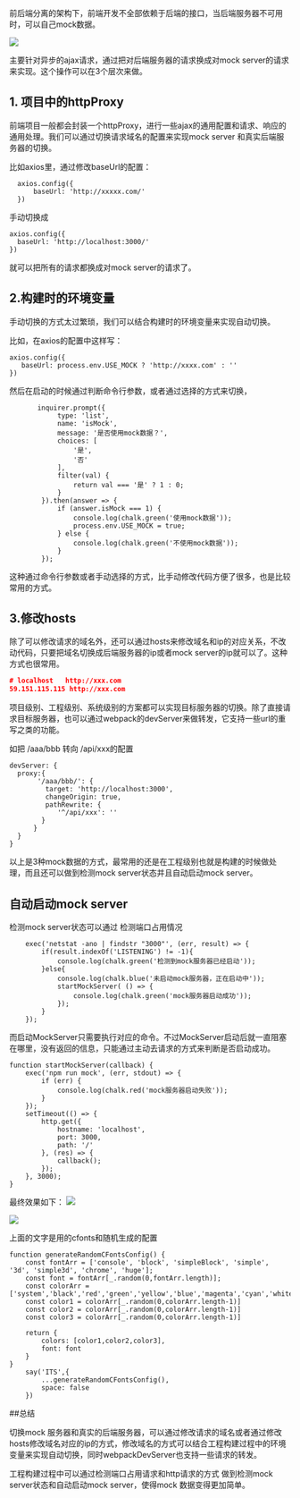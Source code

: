 前后端分离的架构下，前端开发不全部依赖于后端的接口，当后端服务器不可用时，可以自己mock数据。

![](https://upload-images.jianshu.io/upload_images/5077517-9fd0eb992ec72bf7.png?imageMogr2/auto-orient/strip%7CimageView2/2/w/1240)

主要针对异步的ajax请求，通过把对后端服务器的请求换成对mock server的请求来实现。这个操作可以在3个层次来做。

## 1. 项目中的httpProxy
前端项目一般都会封装一个httpProxy，进行一些ajax的通用配置和请求、响应的通用处理。我们可以通过切换请求域名的配置来实现mock server 和真实后端服务器的切换。

比如axios里，通过修改baseUrl的配置：
```
  axios.config({
      baseUrl: 'http://xxxxx.com/' 
  })
```
手动切换成
```
axios.config({
  baseUrl: 'http://localhost:3000/'
})
```
就可以把所有的请求都换成对mock server的请求了。

## 2.构建时的环境变量

手动切换的方式太过繁琐，我们可以结合构建时的环境变量来实现自动切换。

比如，在axios的配置中这样写：
```
axios.config({
   baseUrl: process.env.USE_MOCK ? 'http://xxxx.com' : ''
})
```
然后在启动的时候通过判断命令行参数，或者通过选择的方式来切换，
```
       inquirer.prompt({
            type: 'list',
            name: 'isMock',
            message: '是否使用mock数据？',
            choices: [
                '是',
                '否'
            ],
            filter(val) {
                return val === '是' ? 1 : 0;
            }
        }).then(answer => {
            if (answer.isMock === 1) {
                console.log(chalk.green('使用mock数据'));
                process.env.USE_MOCK = true;
            } else {
                console.log(chalk.green('不使用mock数据'));
            }
        });
```
这种通过命令行参数或者手动选择的方式，比手动修改代码方便了很多，也是比较常用的方式。
## 3.修改hosts
除了可以修改请求的域名外，还可以通过hosts来修改域名和ip的对应关系，不改动代码，只要把域名切换成后端服务器的ip或者mock server的ip就可以了。这种方式也很常用。

```json
# localhost   http://xxx.com
59.151.115.115 http://xxx.com
```

项目级别、工程级别、系统级别的方案都可以实现目标服务器的切换。除了直接请求目标服务器，也可以通过webpack的devServer来做转发，它支持一些url的重写之类的功能。

如把 /aaa/bbb 转向 /api/xxx的配置
```
devServer: {
  proxy:{
       '/aaa/bbb/': {
         target: 'http://localhost:3000',
         changeOrigin: true,
         pathRewrite: {
            '^/api/xxx': ''
        }
      }
  }
}
```
以上是3种mock数据的方式，最常用的还是在工程级别也就是构建的时候做处理，而且还可以做到检测mock  server状态并且自动启动mock server。

## 自动启动mock server

检测mock server状态可以通过 检测端口占用情况 
```
    exec('netstat -ano | findstr "3000"', (err, result) => {        
        if(result.indexOf('LISTENING') != -1){
            console.log(chalk.green('检测到mock服务器已经启动'));
        }else{
            console.log(chalk.blue('未启动mock服务器，正在启动中'));
            startMockServer( () => {
                console.log(chalk.green('mock服务器启动成功'));
            });
        }
    });
```
而启动MockServer只需要执行对应的命令。不过MockServer启动后就一直阻塞在哪里，没有返回的信息，只能通过主动去请求的方式来判断是否启动成功。
```
function startMockServer(callback) {
    exec('npm run mock', (err, stdout) => {
        if (err) {
            console.log(chalk.red('mock服务器启动失败'));
        }
    });
    setTimeout(() => {
        http.get({
            hostname: 'localhost',
            port: 3000,
            path: '/'
        }, (res) => {
            callback();
        });
    }, 3000);
}
```
最终效果如下：
![](https://upload-images.jianshu.io/upload_images/5077517-345393f97cbb1d2b.png?imageMogr2/auto-orient/strip%7CimageView2/2/w/1240)

![](https://upload-images.jianshu.io/upload_images/5077517-e330f5a4e06778f2.png?imageMogr2/auto-orient/strip%7CimageView2/2/w/1240)

上面的文字是用的cfonts和随机生成的配置

```
function generateRandomCFontsConfig() {
    const fontArr = ['console', 'block', 'simpleBlock', 'simple', '3d', 'simple3d', 'chrome', 'huge'];
    const font = fontArr[_.random(0,fontArr.length)];
    const colorArr = ['system','black','red','green','yellow','blue','magenta','cyan','white','gray','redBright','greenBright','yellowBright','blueBright','magentaBright','cyanBright','whiteBright','candy']
    const color1 = colorArr[_.random(0,colorArr.length-1)]
    const color2 = colorArr[_.random(0,colorArr.length-1)]
    const color3 = colorArr[_.random(0,colorArr.length-1)]

    return {
        colors: [color1,color2,color3],
        font: font
    }
}
    say('ITS',{
        ...generateRandomCFontsConfig(),
        space: false
    })
```

##总结

切换mock 服务器和真实的后端服务器，可以通过修改请求的域名或者通过修改hosts修改域名对应的ip的方式，修改域名的方式可以结合工程构建过程中的环境变量来实现自动切换，同时webpackDevServer也支持一些请求的转发。

工程构建过程中可以通过检测端口占用请求和http请求的方式 做到检测mock server状态和自动启动mock server，使得mock 数据变得更加简单。



